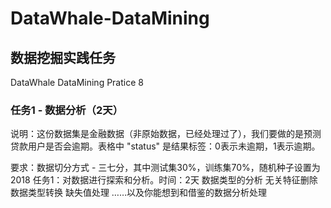 # DataWhale-DataMining
## 数据挖掘实践任务
DataWhale DataMining Pratice 8 

### 任务1 - 数据分析（2天）

说明：这份数据集是金融数据（非原始数据，已经处理过了），我们要做的是预测贷款用户是否会逾期。表格中 "status" 是结果标签：0表示未逾期，1表示逾期。

要求：数据切分方式 - 三七分，其中测试集30%，训练集70%，随机种子设置为2018
任务1：对数据进行探索和分析。时间：2天
数据类型的分析
无关特征删除
数据类型转换
缺失值处理
……以及你能想到和借鉴的数据分析处理
